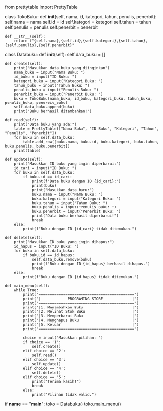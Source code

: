 from prettytable import PrettyTable

class TokoBuku:
    def __init__(self, nama, id, kategori, tahun, penulis, penerbit):
        self.nama = nama
        self.id = id
        self.kategori = kategori
        self.tahun = tahun
        self.penulis = penulis
        self.penerbit = penerbit

    def __str__(self):
        return f"{self.nama},{self.id},{self.kategori},{self.tahun},{self.penulis},{self.penerbit}"
    
class Databuku:
    def __init__(self):
        self.data_buku = []

    def create(self):
        print("Masukkan data buku yang diinginkan")
        nama_buku = input("Nama Buku: ")
        id_buku = input("ID Buku: ")
        kategori_buku = input("Kategori Buku: ")
        tahun_buku = input("Tahun Buku: ")
        penulis_buku = input("Penulis Buku: ")
        penerbit_buku = input("Penerbit Buku: ")
        buku = TokoBuku(nama_buku, id_buku, kategori_buku, tahun_buku, penulis_buku, penerbit_buku)
        self.data_buku.append(buku)
        print("Buku berhasil ditambahkan!")

    def read(self):
        print("Data buku yang ada:")
        table = PrettyTable(["Nama Buku", "ID Buku", "Kategori", "Tahun", "Penulis", "Penerbit"])
        for buku in self.data_buku:
            table.add_row([buku.nama, buku.id, buku.kategori, buku.tahun, buku.penulis, buku.penerbit])
        print(table)

    def update(self):
        print("Masukkan ID buku yang ingin diperbarui:")
        id_cari = input("ID Buku: ")
        for buku in self.data_buku:
            if buku.id == id_cari:
                print(f"Data buku dengan ID {id_cari}:")
                print(buku)
                print("Masukkan data baru:")
                buku.nama = input("Nama Buku: ")
                buku.kategori = input("Kategori Buku: ")
                buku.tahun = input("Tahun Buku: ")
                buku.penulis = input("Penulis Buku: ")
                buku.penerbit = input("Penerbit Buku: ")
                print("Data buku berhasil diperbarui!")
                break
        else:
            print(f"Buku dengan ID {id_cari} tidak ditemukan.")

    def delete(self):
        print("Masukkan ID buku yang ingin dihapus:")
        id_hapus = input("ID Buku: ")
        for buku in self.data_buku:
            if buku.id == id_hapus:
                self.data_buku.remove(buku)
                print(f"Buku dengan ID {id_hapus} berhasil dihapus.")
                break
        else:
            print(f"Buku dengan ID {id_hapus} tidak ditemukan.")

    def main_menu(self):
        while True:
            print("===========================================")
            print("|            PROGRAMING STORE             |")
            print("===========================================")
            print("|1. Menambahkan Buku                      |")
            print("|2. Melihat Stok Buku                     |")
            print("|3. Memperbarui Buku                      |")
            print("|4. Menghapus Buku                        |")
            print("|5. Keluar                                |")
            print("===========================================")

            choice = input("Masukkan pilihan: ")
            if choice == '1':
                self.create()
            elif choice == '2':
                self.read()
            elif choice == '3':
                self.update()
            elif choice == '4':
                self.delete()
            elif choice == '5':
                print("Terima kasih!")
                break
            else:
                print("Pilihan tidak valid.")

if __name__ == "__main__":
    toko = Databuku()
    toko.main_menu()
